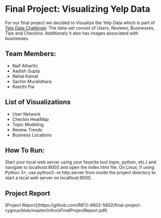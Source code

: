 # Final Project: Visualizing Yelp Data
For our final project we decided to Visualize the Yelp Data which is part of [Yelp Data Challenge](https://www.yelp.com/dataset_challenge). The data-set consist of Users, Reviews, Businesses, Tips and Checkins. Additionaly it also has images associated with businesses. 

<h2>Team Members:</h2>
<ul>
<li>Naif Alharthi</li>
<li>Aadish Gupta</li> 
<li>Nehal Kamat</li>
<li>Sachin Muralidhara</li>
<li>Keerthi Pai</li>
</ul>

<h2>List of Visualizations</h2>
<ul>
<li>User Network</li>
<li>Checkin HeatMap</li> 
<li>Topic Modeling</li>
<li>Review Trends</li>
<li>Business Locations</li>
</ul>

<h2>How To Run:</h2>
Start your local web server using your favorite tool (npm, python, etc.) and navigate to localhost:8000 and open the index.html file. On Linux, if using Python 3+, use python3 -m http.server from inside the project directory to start a local web server on localhost:8000.

<h2>Project Report</h2>
[Project Report](https://github.com/INFO-4602-5602/final-project-cygnus/blob/master/infovisFinalProjectReport.pdf)
